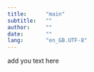 ```yaml
---
title:      "main"
subtitle:   ""
author:     ""
date:       ""
lang:       "en_GB.UTF-8"
---
```


add you text here


